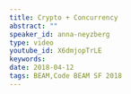 ```yaml
---
title: Crypto + Concurrency
abstract: ""
speaker_id: anna-neyzberg
type: video
youtube_id: X6dmjopTrLE
keywords: 
date: 2018-04-12
tags: BEAM,Code BEAM SF 2018
---
```


